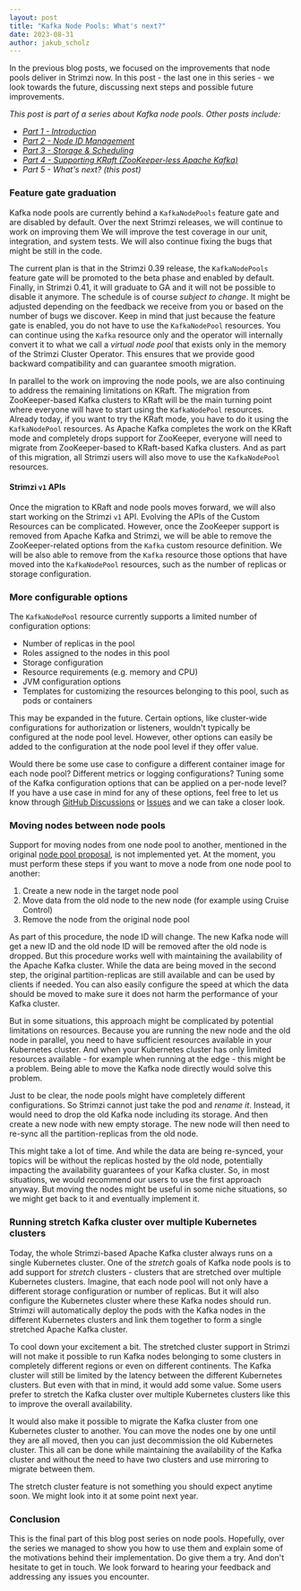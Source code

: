```yaml
---
layout: post
title: "Kafka Node Pools: What's next?"
date: 2023-08-31
author: jakub_scholz
---
```


In the previous blog posts, we focused on the improvements that node pools deliver in Strimzi now.
In this post - the last one in this series - we look towards the future, discussing next steps and possible future improvements.

<!--more-->

_This post is part of a series about Kafka node pools.
Other posts include:_

* _[Part 1 - Introduction](https://strimzi.io/blog/2023/08/14/kafka-node-pools-introduction/)_
* _[Part 2 - Node ID Management](https://strimzi.io/blog/2023/08/23/kafka-node-pools-node-id-management/)_
* _[Part 3 - Storage & Scheduling](https://strimzi.io/blog/2023/08/28/kafka-node-pools-storage-and-scheduling/)_
* _[Part 4 - Supporting KRaft (ZooKeeper-less Apache Kafka)](https://strimzi.io/blog/2023/08/28/kafka-node-pools-supporting-kraft/)_
* _Part 5 - What's next? (this post)_

### Feature gate graduation

Kafka node pools are currently behind a `KafkaNodePools` feature gate and are disabled by default.
Over the next Strimzi releases, we will continue to work on improving them
We will improve the test coverage in our unit, integration, and system tests.
We will also continue fixing the bugs that might be still in the code.

The current plan is that in the Strimzi 0.39 release, the `KafkaNodePools` feature gate will be promoted to the beta phase and enabled by default.
Finally, in Strimzi 0.41, it will graduate to GA and it will not be possible to disable it anymore.
The schedule is of course _subject to change_.
It might be adjusted depending on the feedback we receive from you or based on the number of bugs we discover.
Keep in mind that just because the feature gate is enabled, you do not have to use the `KafkaNodePool` resources.
You can continue using the `Kafka` resource only and the operator will internally convert it to what we call a _virtual node pool_ that exists only in the memory of the Strimzi Cluster Operator.
This ensures that we provide good backward compatibility and can guarantee smooth migration.

In parallel to the work on improving the node pools, we are also continuing to address the remaining limitations on KRaft.
The migration from ZooKeeper-based Kafka clusters to KRaft will be the main turning point where everyone will have to start using the `KafkaNodePool` resources.
Already today, if you want to try the KRaft mode, you have to do it using the `KafkaNodePool` resources.
As Apache Kafka completes the work on the KRaft mode and completely drops support for ZooKeeper, everyone will need to migrate from ZooKeeper-based to KRaft-based Kafka clusters.
And as part of this migration, all Strimzi users will also move to use the `KafkaNodePool` resources.

#### Strimzi `v1` APIs

Once the migration to KRaft and node pools moves forward, we will also start working on the Strimzi `v1` API.
Evolving the APIs of the Custom Resources can be complicated.
However, once the ZooKeeper support is removed from Apache Kafka and Strimzi, we will be able to remove the ZooKeeper-related options from the `Kafka` custom resource definition.
We will be also able to remove from the `Kafka` resource those options that have moved into the `KafkaNodePool` resources, such as the number of replicas or storage configuration.

### More configurable options

The `KafkaNodePool` resource currently supports a limited number of configuration options:
* Number of replicas in the pool
* Roles assigned to the nodes in this pool
* Storage configuration
* Resource requirements (e.g. memory and CPU)
* JVM configuration options
* Templates for customizing the resources belonging to this pool, such as pods or containers

This may be expanded in the future. 
Certain options, like cluster-wide configurations for authorization or listeners, wouldn't typically be configured at the node pool level. 
However, other options can easily be added to the configuration at the node pool level if they offer value.

Would there be some use case to configure a different container image for each node pool?
Different metrics or logging configurations?
Tuning some of the Kafka configuration options that can be applied on a per-node level?
If you have a use case in mind for any of these options, feel free to let us know through [GitHub Discussions](https://github.com/orgs/strimzi/discussions) or [Issues](https://github.com/strimzi/strimzi-kafka-operator/issues) and we can take a closer look.

### Moving nodes between node pools

Support for moving nodes from one node pool to another, mentioned in the original [node pool proposal](https://github.com/strimzi/proposals/blob/main/050-Kafka-Node-Pools.md), is not implemented yet.
At the moment, you must perform these steps if you want to move a node from one node pool to another:
1. Create a new node in the target node pool
2. Move data from the old node to the new node (for example using Cruise Control)
3. Remove the node from the original node pool

As part of this procedure, the node ID will change.
The new Kafka node will get a new ID and the old node ID will be removed after the old node is dropped.
But this procedure works well with maintaining the availability of the Apache Kafka cluster.
While the data are being moved in the second step, the original partition-replicas are still available and can be used by clients if needed.
You can also easily configure the speed at which the data should be moved to make sure it does not harm the performance of your Kafka cluster.

But in some situations, this approach might be complicated by potential limitations on resources.
Because you are running the new node and the old node in parallel, you need to have sufficient resources available in your Kubernetes cluster.
And when your Kubernetes cluster has only limited resources available - for example when running at the edge - this might be a problem.
Being able to move the Kafka node directly would solve this problem.

Just to be clear, the node pools might have completely different configurations.
So Strimzi cannot just take the pod and _rename it_.
Instead, it would need to drop the old Kafka node including its storage.
And then create a new node with new empty storage.
The new node will then need to re-sync all the partition-replicas from the old node.

This might take a lot of time.
And while the data are being re-synced, your topics will be without the replicas hosted by the old node, potentially impacting the availability guarantees of your Kafka cluster.
So, in most situations, we would recommend our users to use the first approach anyway.
But moving the nodes might be useful in some niche situations, so we might get back to it and eventually implement it.

### Running stretch Kafka cluster over multiple Kubernetes clusters

Today, the whole Strimzi-based Apache Kafka cluster always runs on a single Kubernetes cluster.
One of the _stretch_ goals of Kafka node pools is to add support for _stretch_ clusters - clusters that are stretched over multiple Kubernetes clusters.
Imagine, that each node pool will not only have a different storage configuration or number of replicas.
But it will also configure the Kubernetes cluster where these Kafka nodes should run.
Strimzi will automatically deploy the pods with the Kafka nodes in the different Kubernetes clusters and link them together to form a single stretched Apache Kafka cluster.

To cool down your excitement a bit.
The stretched cluster support in Strimzi will not make it possible to run Kafka nodes belonging to some clusters in completely different regions or even on different continents.
The Kafka cluster will still be limited by the latency between the different Kubernetes clusters.
But even with that in mind, it would add some value.
Some users prefer to stretch the Kafka cluster over multiple Kubernetes clusters like this to improve the overall availability.

It would also make it possible to migrate the Kafka cluster from one Kubernetes cluster to another.
You can move the nodes one by one until they are all moved, then you can just decommission the old Kubernetes cluster.
This all can be done while maintaining the availability of the Kafka cluster and without the need to have two clusters and use mirroring to migrate between them.

The stretch cluster feature is not something you should expect anytime soon.
We might look into it at some point next year.

### Conclusion

This is the final part of this blog post series on node pools.
Hopefully, over the series we managed to show you how to use them and explain some of the motivations behind their implementation.
Do give them a try.
And don't hesitate to get in touch. 
We look forward to hearing your feedback and addressing any issues you encounter.
